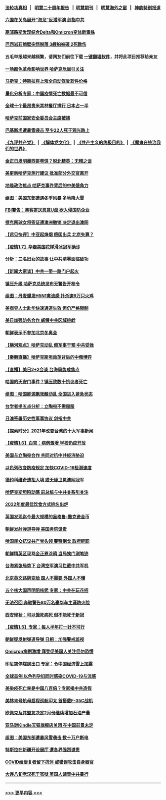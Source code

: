 #### [法轮功真相](https://github.com/gfw-breaker/truth/blob/master/README.md?t=0) &nbsp;&nbsp;|&nbsp;&nbsp; [明慧二十周年报告](https://github.com/gfw-breaker/mh-reports/blob/master/README.md?t=0) &nbsp;&nbsp;|&nbsp;&nbsp;[明慧期刊](https://github.com/gfw-breaker/mh-qikan) &nbsp;&nbsp;|&nbsp;&nbsp; [明慧海外之窗](https://github.com/gfw-breaker/mh-news/blob/master/README.md?t=0) &nbsp;&nbsp;|&nbsp;&nbsp; [神韵特别报道](https://github.com/gfw-breaker/mh-news/blob/master/shenyun.md?t=0)
#### [六国在关岛展开“海龙”反潜军演 剑指中共](../pages/nsc418/n13491098.md?t=01091400) 
#### [塞浦路斯发现结合Delta和Omicron变体新毒株](../pages/nsc418/n13491341.md?t=01091400) 
#### [巴西岩石峭壁突然脱落 3艘船被砸 2死数伤](../pages/nsc418/n13491080.md?t=01091400) 
#### 五毛举报越来越频繁，请网友们前往下载 [一键翻墙软件](https://github.com/gfw-breaker/ssr-accounts)，并将此项目推荐给亲友
#### [一场颜色革命影响世界 哈萨克危局引关注](../pages/nsc418/n13490560.md?t=01091400) 
#### [马斯克：特斯拉将上涨全自动驾驶软件价格](../pages/nsc418/n13491104.md?t=01091400) 
#### [量化分析专家：中国疫情死亡数据最不可信](../pages/nsc418/n13489286.md?t=01091400) 
#### [全球十个最昂贵米其林餐厅排行 日本占一半](../pages/nsc418/n13490893.md?t=01091400) 
#### [哈萨克前国家安全委员会主席被捕](../pages/nsc418/n13490806.md?t=01091400) 
#### [巴基斯坦遭暴雪袭击 至少22人死于观光路上](../pages/nsc418/n13490700.md?t=01091400) 
#### [《九评共产党》](https://github.com/begood0513/9ping.md/blob/master/README.md) &nbsp;|&nbsp; [《解体党文化》](../../../../jtdwh.md/blob/master/README.md)  &nbsp;|&nbsp; [《共产主义的终极目的》](../../../../gczydzjmd.md/blob/master/README.md) &nbsp;|&nbsp; [《魔鬼在统治我们的世界》](../../../../mgztzwmdsj.md/blob/master/README.md) 
#### [金正日发明墨西哥卷饼？脱北精英：无稽之谈](../pages/nsc418/n13490484.md?t=01091400) 
#### [美更新哈萨克旅行建议 批准部分外交官离开](../pages/nsc418/n13490520.md?t=01091400) 
#### [地缘政治焦点 哈萨克事件背后的中美俄角力](../pages/nsc418/n13489542.md?t=01091400) 
#### [组图：美国东部遭遇冬季风暴 多地降大雪](../pages/nsc418/n13490225.md?t=01091400) 
#### [FBI警告：黑客寄送恶意U盘 欲入侵国防企业](../pages/nsc418/n13490143.md?t=01091400) 
#### [捷克网球女将签证遭澳洲撤销 决定退出澳网](../pages/nsc418/n13489947.md?t=01091400) 
#### [【远见快评】中亚起烽烟 俄国出兵 北京失算？](../pages/nsc418/n13489383.md?t=01091400) 
#### [【疫情1.7】华裔美国花样滑冰冠军确诊](../pages/nsc418/n13488304.md?t=01091400) 
#### [分析：三名妇女的故事 让中共清零面临破功](../pages/nsc418/n13488945.md?t=01091400) 
#### [【新闻大家谈】中共一带一路门户起火](../pages/nsc418/n13488835.md?t=01091400) 
#### [镇压升级 哈萨克总统发布无警告开枪令](../pages/nsc418/n13488822.md?t=01091400) 
#### [组图：丹麦爆发H5N1禽流感 扑杀逾9万只火鸡](../pages/nsc418/n13488442.md?t=01091400) 
#### [美商界人士赴华快速通道生效 但仍严格限制](../pages/nsc418/n13488594.md?t=01091400) 
#### [美日加强防务合作 威慑中共区域挑衅](../pages/nsc418/n13487901.md?t=01091400) 
#### [朝鲜表示不参加北京冬奥会](../pages/nsc418/n13487045.md?t=01091400) 
#### [【横河观点】哈萨克动乱 俄军事干预 中共受挫](../pages/nsc418/n13487109.md?t=01091400) 
#### [【秦鹏直播】哈萨克斯坦动荡背后的中俄博弈](../pages/nsc418/n13487099.md?t=01091400) 
#### [【直播】美日2+2会谈 台海局势成焦点](../pages/nsc418/n13486979.md?t=01091400) 
#### [哈国的天安门事件？镇压致数十抗议者死亡](../pages/nsc418/n13486715.md?t=01091400) 
#### [组图：哈国能源飙涨酿动乱 全国进入紧急状态](../pages/nsc418/n13485823.md?t=01091400) 
#### [台学者提五点分析：立陶宛不需屈服](../pages/nsc418/n13486392.md?t=01091400) 
#### [日澳签署历史性军事协议 剑指中共](../pages/nsc418/n13486451.md?t=01091400) 
#### [【探索时分】2021年改变台湾的十大军事新闻](../pages/nsc418/n13484242.md?t=01091400) 
#### [【疫情1.6】白宫：病例激增 学校仍应开放](../pages/nsc418/n13485796.md?t=01091400) 
#### [美国与立陶宛合作 共同对抗中共经济胁迫](../pages/nsc418/n13485590.md?t=01091400) 
#### [以色列改变防疫规定 加快COVID-19检测速度](../pages/nsc418/n13485001.md?t=01091400) 
#### [德约科维奇遭拒入境 或无缘卫冕澳网冠军](../pages/nsc418/n13485140.md?t=01091400) 
#### [哈萨克斯坦陷动荡 前总统与中共关系引关注](../pages/nsc418/n13484630.md?t=01091400) 
#### [2022年度最佳饮食方式排名出炉](../pages/nsc418/n13484278.md?t=01091400) 
#### [英国发现迄今最大规模的盎格鲁-撒克逊金币](../pages/nsc418/n13483256.md?t=01091400) 
#### [朝鲜发射弹道导弹 美国务院谴责](../pages/nsc418/n13484291.md?t=01091400) 
#### [哈国民众抗议共产党头领 警察倒戈 政府辞职](../pages/nsc418/n13484274.md?t=01091400) 
#### [朝鲜精英区现骂金正恩涂鸦 当局挨门测笔迹](../pages/nsc418/n13484121.md?t=01091400) 
#### [台海紧张局势下 台湾空军演习拦截中共军机](../pages/nsc418/n13484091.md?t=01091400) 
#### [北京英文路牌变脸 国人不需要 外国人不懂](../pages/nsc418/n13484069.md?t=01091400) 
#### [五个核大国声明阻核武 专家：中共在玩花招](../pages/nsc418/n13483863.md?t=01091400) 
#### [无法召回 奔驰警告80万名豪华车主谨防火险](../pages/nsc418/n13483874.md?t=01091400) 
#### [西安惨状：可以饿死病死 但不能死于新冠](../pages/nsc418/n13483582.md?t=01091400) 
#### [【疫情1.5】专家：每人半年打一针不可行](../pages/nsc418/n13483259.md?t=01091400) 
#### [朝鲜疑发射弹道导弹 日相：加强警戒监视](../pages/nsc418/n13482520.md?t=01091400) 
#### [Omicron病例激增 拜登促美国人关注但勿恐慌](../pages/nsc418/n13481944.md?t=01091400) 
#### [印尼突停煤炭出口 专家：令中国经济雪上加霜](../pages/nsc418/n13481552.md?t=01091400) 
#### [全球首例 以色列孕妇同时感染COVID-19与流感](../pages/nsc418/n13482191.md?t=01091400) 
#### [美染疫死亡率是中国八百倍？专家揭中共造假](../pages/nsc418/n13481925.md?t=01091400) 
#### [美林肯号航母启程巡航印太 首搭载F-35C战机](../pages/nsc418/n13481988.md?t=01091400) 
#### [欧佩克及其盟友决定2月份继续增加石油产量](../pages/nsc418/n13481703.md?t=01091400) 
#### [亚马逊Kindle天猫旗舰店关闭 在中国前景未定](../pages/nsc418/n13481866.md?t=01091400) 
#### [组图：美国东部遭暴风雪袭击 数十万户断电](../pages/nsc418/n13481217.md?t=01091400) 
#### [特斯拉在新疆开设展厅 遭各界强烈谴责](../pages/nsc418/n13481711.md?t=01091400) 
#### [COVID给康复者留下抗体 或错误攻击自身器官](../pages/nsc418/n13481365.md?t=01091400) 
#### [大连八旬老汉死于冤狱 英国人谴责中共暴行](../pages/nsc418/n13480118.md?t=01091400) 

----
#### [ >>> 更早内容 <<< ](../indexes/nsc418-earlier.md)
